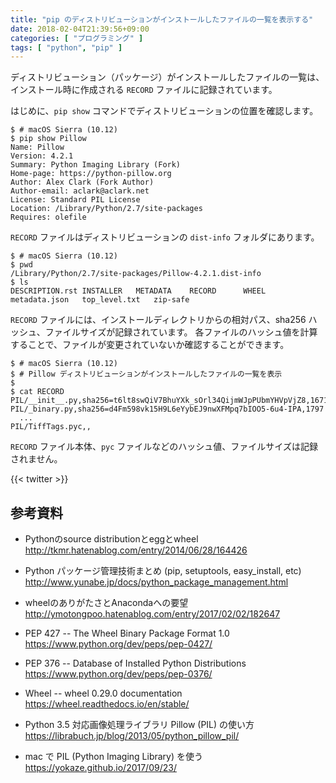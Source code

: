 ```yaml
---
title: "pip のディストリビューションがインストールしたファイルの一覧を表示する"
date: 2018-02-04T21:39:56+09:00
categories: [ "プログラミング" ]
tags: [ "python", "pip" ]
---
```


ディストリビューション（パッケージ）がインストールしたファイルの一覧は、インストール時に作成される `RECORD` ファイルに記録されています。

はじめに、`pip show` コマンドでディストリビューションの位置を確認します。

```console
$ # macOS Sierra (10.12)
$ pip show Pillow
Name: Pillow
Version: 4.2.1
Summary: Python Imaging Library (Fork)
Home-page: https://python-pillow.org
Author: Alex Clark (Fork Author)
Author-email: aclark@aclark.net
License: Standard PIL License
Location: /Library/Python/2.7/site-packages
Requires: olefile
```

`RECORD` ファイルはディストリビューションの `dist-info` フォルダにあります。

```console
$ # macOS Sierra (10.12)
$ pwd
/Library/Python/2.7/site-packages/Pillow-4.2.1.dist-info
$ ls
DESCRIPTION.rst	INSTALLER	METADATA	RECORD		WHEEL		metadata.json	top_level.txt	zip-safe
```

`RECORD` ファイルには、インストールディレクトリからの相対パス、sha256 ハッシュ、ファイルサイズが記録されています。
各ファイルのハッシュ値を計算することで、ファイルが変更されていないか確認することができます。

```console
$ # macOS Sierra (10.12)
$ # Pillow ディストリビューションがインストールしたファイルの一覧を表示
$
$ cat RECORD
PIL/__init__.py,sha256=t6lt8swQiV7BhuYXk_sOrl34QijmWJpPUbmYHVpVjZ8,1671
PIL/_binary.py,sha256=d4Fm598vk15H9L6eYybEJ9nwXFMpq7bIOO5-6u4-IPA,1797
  ...
PIL/TiffTags.pyc,,
```

`RECORD` ファイル本体、`pyc` ファイルなどのハッシュ値、ファイルサイズは記録されません。

{{< twitter >}}

## 参考資料

- Pythonのsource distributionとeggとwheel<br />
  <span style="word-break: break-all;">
  http://tkmr.hatenablog.com/entry/2014/06/28/164426
  </span>

- Python パッケージ管理技術まとめ (pip, setuptools, easy_install, etc)<br />
  <span style="word-break: break-all;">
  http://www.yunabe.jp/docs/python_package_management.html
  </span>

- wheelのありがたさとAnacondaへの要望<br />
  <span style="word-break: break-all;">
  http://ymotongpoo.hatenablog.com/entry/2017/02/02/182647
  </span>

- PEP 427 -- The Wheel Binary Package Format 1.0<br />
  <span style="word-break: break-all;">
  https://www.python.org/dev/peps/pep-0427/
  </span>

- PEP 376 -- Database of Installed Python Distributions<br />
  <span style="word-break: break-all;">
  https://www.python.org/dev/peps/pep-0376/
  </span>

- Wheel -- wheel 0.29.0 documentation<br />
  <span style="word-break: break-all;">
  https://wheel.readthedocs.io/en/stable/
  </span>

- Python 3.5 対応画像処理ライブラリ Pillow (PIL) の使い方<br />
  <span style="word-break: break-all;">
  https://librabuch.jp/blog/2013/05/python_pillow_pil/
  </span>

- mac で PIL (Python Imaging Library) を使う<br />
  <span style="word-break: break-all;">
  https://yokaze.github.io/2017/09/23/
  </span>
